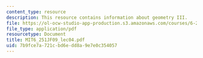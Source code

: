 ```yaml
---
content_type: resource
description: This resource contains information about geometry III.
file: https://ol-ocw-studio-app-production.s3.amazonaws.com/courses/6-251j-introduction-to-mathematical-programming-fall-2009/7b9fce7a721cbd6edd8a9e7e0c354057_MIT6_251JF09_lec04.pdf
file_type: application/pdf
resourcetype: Document
title: MIT6_251JF09_lec04.pdf
uid: 7b9fce7a-721c-bd6e-dd8a-9e7e0c354057
---
```

